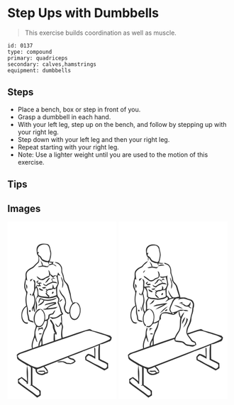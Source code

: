 # Step Ups with Dumbbells
> This exercise builds coordination as well as muscle.

``` 
id: 0137 
type: compound 
primary: quadriceps 
secondary: calves,hamstrings 
equipment: dumbbells 
``` 

## Steps

 - Place a bench, box or step in front of you.
 - Grasp a dumbbell in each hand.
 - With your left leg, step up on the bench, and follow by stepping up with your right leg.
 - Step down with your left leg and then your right leg.
 - Repeat starting with your right leg.
 - Note: Use a lighter weight until you are used to the motion of this exercise.

## Tips


## Images

<svg width="185pt" height="400" viewBox="0 0 185 300" xmlns="http://www.w3.org/2000/svg">
  <g fill="#FFF">
    <path d="M0 0h185v300H0V0m51.11 41.12c-3.08 4.16-1.36 9.38-1.06 14.06 3.62 3.24 2.83 8.38 1.78 12.59-2.92 2.79-5.89 5.53-8.69 8.44-3.97 2.15-8.19 4.26-11.02 7.9-2.37 3.48-1.11 7.79-1.49 11.65-1.42 4.63-2.42 9.45-2.26 14.31.16 3.6 2.47 6.58 3.37 9.98.28 2.71-.69 5.34-.95 8.02-.66 4.72.01 9.47.94 14.1-7.04 4.2-9.13 13.18-7.78 20.8.79 4.94 4.61 10.41 10.25 9.5.13-.49.41-1.46.55-1.95-2.23.05-4.86.2-6.3-1.88-6.36-7.33-3.82-19.83 4.02-25.13.84 3.78.34 7.64.51 11.46 1.07 3.83 1.96 7.71 2.17 11.7 2.63 2.38 6.09 3.41 9.56 3.72-1.32-2.9-4.7-2.81-7.21-3.98-1.02-3.77-1.48-7.71-2.78-11.43-.05-3.7.27-7.46-.81-11.06-1.98-7.02-2.35-14.55-.52-21.64.27-1.73 1.4-4.31-.94-5.03-1.04-3.02-2.66-6.01-2.36-9.3.33-3.35.85-6.68 1.12-10.03.75.62 1.5 1.24 2.27 1.85-.26-3.59-1.23-7.12-1.08-10.73.54-5.71 6.6-8.35 11.03-10.78 3.15-2.82 5.81-6.16 9.07-8.88 2.39-3.1.51-7.29 1.03-10.84 2.63 2.17 3.05 6.29 6.33 7.75 2.6 1.48 5.58 2.09 8.56 2.09.49 1.28 1.04 2.54 1.65 3.78l.28-3.88c1.73.47 3.47.93 5.22 1.38-.22.32-.66.94-.88 1.26-3.02.28-5.36 2.12-6.8 4.71-2.68-.76-5.41-1.4-8.19-1.69.62-3.2-1.83-5.64-3.46-8.07.73 2.82 1.68 5.57 2.56 8.35-2.48.46-4.95.95-7.37 1.65 3.02 1.8 6.29-.47 9.49.04 2.78.35 5.51 1.49 8.29.44.02-.56.08-1.7.1-2.27 2.85-.54 5.73-2.36 8.66-1.53 1.5 1.21 3.02 2.4 4.84 3.08-.45-2.61-4.24-2.75-5.62-4.84l-.47.92c.45-1.4.1-3.58 2.15-3.82-2.53.03-5.05-.12-7.54-.55 1.91-6.21 4.07-13.09 1.62-19.45-.71-3.88-1.14-8.9-5.71-10.15-5.38-1.03-12.39-1.44-16.13 3.38m28.81 27.69c3.64 1.49 8.1 2.79 9.8 6.74 1.96 3.11 1.37 6.87 1.73 10.33 1.39 3.58 2.93 7.17 2.99 11.09.33 4.88 5.5 7.29 6.73 11.84 1.52 5.08 3.08 10.16 4.5 15.27.77 4.81 1.56 9.79 4.54 13.81-3.71 4.17-5.62 9.63-5.54 15.19-.65.43-1.3.86-1.95 1.28l.18-.89c-3.84-.23-4.42-4.56-5.56-7.4.31-3.4 2.08-6.56 1.75-10.04.16-4.56-2.14-8.76-5.22-11.98-2.89-2.8-3.98-6.81-6.36-9.98.77 3.6 1.65 7.45 4.28 10.2 2.49 2.85 5.14 5.91 5.57 9.85 1.62 4.32-2.65 8.05-1.75 12.37.57 2.25 1.31 4.48 2.45 6.5 1.65 1.3 3.52 2.29 5.24 3.5l.21-1.49c.4.01 1.19.04 1.59.05.06 4.25 1.82 9.12 5.99 10.91 3.76 1.33 7.58-1.15 9.4-4.38 4.07-6.56 4.76-15.69.25-22.21-2.06-3.22-6.51-3.62-9.74-2.13-1.22-3.73-3.29-7.23-3.43-11.24-.29-5.84-2.87-11.2-3.92-16.9-1.01-5.34-7.42-7.56-7.79-13.13-.45-2.91-1.04-5.81-2.19-8.53-1.91-3.95-.02-8.77-2.56-12.54-1.95-3.95-6.66-7.55-11.19-6.09M69.27 81.53c.54 3.49 2.21 6.94.7 10.44-4.77.87-8.16 5.05-13.07 5.18-2.57-1.53-4.88-3.43-7.35-5.11 1.22 5.44 8.95 9.05 13.49 5.01 2.1-1.91 4.95-2.37 7.39-3.66.72-1.27 1.27-2.61 1.65-4.03 1.3 2.36 3.55 3.88 5.52 5.64-.56.41-1.67 1.22-2.22 1.63l-1.37.03c.77 1.59 1.62 3.15 2.39 4.74a57.417 57.417 0 0 0-8.52 3.79l-1.98 1.89c-.59-.11-1.77-.34-2.36-.45-1.03-.71-2.08-1.39-3.14-2.05.52 2.94 3.2 3.81 5.78 4.15 1.79-1.71 3.98-2.84 6.15-3.97 1.45-.45 2.89-.97 4.28-1.59 2.67.06 5.31.46 7.89 1.16-1.32-2.72-4.35-3-7.03-2.86a14.04 14.04 0 0 0-2.26-3.75c.99-.64 1.98-1.29 2.98-1.94 1.02.38 2.05.74 3.09 1.09-1.25-1.2-2.71-2.14-4.22-2.97 1.65-.98 3.42-1.72 5.18-2.49 2.25 4.14 2.69 9.09 2.86 13.74-1.15 2.47-2.55 4.81-3.94 7.16-.6-.08-1.81-.23-2.42-.3-.34-2.13-1.11-4.14-1.97-6.11-.2 2.43-.49 4.85-.96 7.24-2.82.12-5.79-.03-8.24 1.63-1.13-.45-2.26-.9-3.39-1.32.71.9 1.44 1.76 2.21 2.62-.59.74-1.14 1.51-1.63 2.32l2.03.63c-.77.58-1.54 1.15-2.31 1.73 1.17 2.27 2.43 4.79 5.11 5.53-.35.21-1.07.61-1.43.82-5.18-.52-10.62-.14-15.34-2.72-.61-3.12-.74-6.3-.84-9.46-1.01-2.42-1.96-4.87-3.05-7.26-.62 1.38-1.15 2.81-1.94 4.1-.04-3.6.69-7.25 0-10.82-.29-1.8-1.77-2.6-3.53-2.54.7 2.13 2.47 4.1 2 6.47-.39 2.72-.45 5.46-.3 8.2.39 4.53-2.64 8.29-3.92 12.45.2.04.62.12.83.16l1.4-1.64c3.66 6.65 2.69 15.83-1.89 21.78-.18 1.99-.35 4.21 1.5 5.49.37-1.63-1.14-3.91.53-5.13.61 2.67 1.24 5.51 3.49 7.32-.41-3.16-1.5-6.23-1.51-9.43.62-3.37 1.93-6.64 1.76-10.12.28-4.14-1.36-8-2.21-11.97.57-2.78 1.63-5.45 2.13-8.26.53-.79 1.07-1.58 1.6-2.37 2.09 4.27 2.37 9.02 1.92 13.68-.67 1.77-1.89 3.28-2.61 5.03-.39 5.6.04 11.23-.23 16.84-.04 1.08-.11 3.23-.14 4.31 3.02-4.89 2.78-11.04 1.15-16.35-1.06-2.48.49-4.95 1.1-7.33.48.24 1.45.7 1.93.94 0-.69.01-2.05.02-2.74 4.35 3.21 9.84 2.82 14.92 3.63 5.39.92 10.78-.88 15.82-2.63 1.31 1.6 3.74 2.84 3.26 5.28.12 1.58-.69 3.02-1.19 4.47.95 2.85 2.23 5.58 3.3 8.38 1.4 3.48 1.07 7.62 3.76 10.51-4.03 1.64-6.68 5.61-11.07 6.5-3.23 1.07-6.44-.52-9.6-1.01 1.33 1.39 2.95 2.44 4.55 3.5 5.55-.13 11-2.17 14.87-6.22-.03 4.18.23 8.35.75 12.49-.47-.03-1.4-.09-1.87-.13-.61 2.4-1.5 4.76-3.34 6.5-1.66-1.28-3.37-2.59-4.32-4.51-.2 0-.6.01-.81.01 1.06 1.97 1.67 4.68 4.01 5.51 2.91-.04 4.33-2.86 5.8-4.89.48 1.61 1.36 3.17 1.31 4.89-.83 6.26-2.25 12.72-.72 18.99-3.58 1.29-7.23 2.41-10.74 3.9-.22-3.59-.56-7.17-.56-10.77.74.22 2.21.64 2.95.85.06-.75.17-2.27.23-3.03-.94-1.79-1.93-3.56-2.65-5.45-1.18-3.13-.46-6.79-2.42-9.66-1.55-2.51-2.76-5.29-4.86-7.4-.31.18-.92.55-1.23.73-.04 2.44 2.3 4.18 3.24 6.32 1.71 2.39 1.11 5.42 1.8 8.12.79 2.15 1.77 4.24 2.26 6.5.71.53 1.46 1.02 2.2 1.53-1.05.06-2.08.11-3.12.15-.23 4.3-.74 8.61-.28 12.92-6.38 1.9-12.63 4.22-18.88 6.51-.06-5.39-.86-10.94 1.1-16.12 1.45-3.71 2.13-7.8 4.61-11.02 2.8-4.21 3.28-9.43 3.4-14.35.77-.96 1.58-1.88 2.37-2.82.11-1.67.33-3.32.43-4.98 1.62-1.42 3.81-1.92 5.9-2.09 1.63-2.17 2.88-4.6 3.75-7.16-2.18 1.06-3.3 3.25-4.44 5.26-2.34.67-4.8 1.19-6.88 2.52-.47 2.01-.45 4.09-.91 6.09-1.26 1.53-3.08 2.63-5.1 2.6.72-5.14.38-10.74-2.72-15.1-1.98-3.46-7.6-4.74-10.41-1.59-6.62 6.59-8.53 18.65-2.36 26.09.23 3.27-1.46 6.21-2.17 9.32-.37 3.84-.15 7.85-1.71 11.46-2.07 5.74-4.45 11.86-2.75 18.02-7.15 2.6-14.34 5.08-21.5 7.65-1.87.53-3.07 2.13-4.36 3.46 1.16 2.31-.24 5.25 1.83 7.22 4.85 4.3 11.11 6.59 16.09 10.71.48.02 1.43.07 1.91.09 1.49 1.38 4.62 1.95 4.27 4.48-.05 9.6.1 19.2-.13 28.8l-1.33-.37c-.09.21-.27.61-.36.82 1.31.21 2.9-.17 3.92.92 3.59 2.95 7.44 5.58 11.4 8.02.83 2.24 2.19 5.14-.14 6.99-2.1 2.09-4.82-.37-6.56-1.73-5.43-4.69-11.72-8.22-17.25-12.77-3.65-3.05-8.55-5.12-10.43-9.8 1.49-1.64 3.01-3.46 5.31-3.9 2.54 2.53 5.33 4.78 8.19 6.95.07.62.22 1.87.3 2.49.53-.06 1.6-.18 2.13-.25-.25-8.72.58-17.51-.66-26.18-.21-1.08-.65-3.25-.86-4.34-1.38 8.73-.36 17.69.19 26.46-2.73-2.89-6.16-4.94-9.24-7.42-2.16 1.17-4.28 2.41-6.4 3.66-.01 2.29.11 4.57.19 6.86 10.49 8.46 22.02 15.6 32.27 24.36 2.01-1.22 4.04-2.42 6.05-3.64-.03-2.65-.07-5.3-.13-7.95-4.49-3.44-8.96-6.92-13.83-9.81-.13-9.83-.14-19.66.01-29.48 1.76.98 3.5 2.01 5.2 3.1-1.07 8.54 11.13 12.65 16.84 7.39 1.53-.26 3.69-.3 4.19-2.14.46-4.2-3.07-7.42-5.84-10.06 13.05-5.22 26.17-10.28 39.25-15.43 1.63 1.45 3.3 3.08 5.52 3.55 2.15.51 4.53.93 5.71 3.06-1.88 1.29-3.86 2.44-5.94 3.35-2.12-.48-4.29-.66-6.46-.55-4.72-3.95-11.18-3.49-16.72-1.79 3.1 1.76 6.59-.3 9.85.44 2.18.8 4.16 2.03 6.23 3.07 2.3-.1 4.58.36 6.88.37 3.15-1 6.58-2.13 8.37-5.16-1.51-1.75-2.82-4.18-5.38-4.42-2.3-.38-4.38-1.41-6.27-2.74 8.79-3.68 18.02-6.29 26.58-10.51.01.77.02 2.32.03 3.09.09-.98.17-1.96.25-2.93 8.07-2.96 16.06-6.15 23.99-9.47-1.4 8.09-.64 16.35-.72 24.51 4.2 2.97 9.23 4.46 13.61 7.12 2.49 2.84.64 8.24-3.44 7.99-4.35-1.81-8.17-4.67-12.58-6.36-6.16-2.62-11.6-6.66-17.77-9.23l-.24-3.94c1.26-1.02 2.53-2.03 3.8-3.04 4.02 1.56 7.81 3.65 11.42 6.02-.06-5.32.05-10.64.01-15.96.17-1.57-.72-2.8-1.87-3.74-.02 5.29.55 10.57.44 15.86-3.21-1.96-6.59-3.8-10.31-4.56-2.43.58-3.88 3.15-5.4 4.99-.23 1.84.13 3.69.27 5.53 10.76 5.83 21.51 11.69 32.19 17.66 2.21-1.29 4.4-2.59 6.52-4.02-.09-2.73-.18-5.45-.24-8.17-4.34-2.83-9.24-4.63-13.71-7.15-.34-8.34-.24-16.72-.01-25.07 5.81-.17 10.78-3.52 16.24-5.07 2.87-.65 3.21-4.07 3.64-6.47-.82-.95-1.63-1.9-2.44-2.86-10.13-2.7-19.88-6.86-30.21-8.78-1.81-1.01-3.56-2.89-5.83-2.3-15.08 4-29.62 9.8-44.47 14.56-1.18-5.81-.92-11.89.55-17.61.48-2.76-1.97-5.02-1.68-7.78.13-4.29-.04-8.58-.86-12.8.95-.67 1.88-1.37 2.78-2.09-1.17-2.29-2.93-4.35-3.12-7.02-.52-3.61-2.7-6.68-3.38-10.24l-1.19-2.15c.46-1.91 1.31-3.76 1.36-5.74-.09-2.12-2.01-3.38-2.86-5.16-1.16-4.13-1.1-8.48-.99-12.73.02-3.25 2.02-5.99 2.75-9.06-.33-4.67-2.56-9.17-1.56-13.92 1.07.35 3.22 1.05 4.29 1.41-1.27-1.9-2.67-3.71-3.86-5.66-.54 1.57-1.06 3.15-1.54 4.74l-1.52.88c-1.57-2.1-3.83-.14-5.71.26-.95-.68-1.91-1.36-2.86-2.03-.35-.25-1.06-.75-1.41-1-.62-2.6-1.38-5.34-3.47-7.16m21.21 11.09c.39 3.59 1.97 6.88 2.78 10.36-.11 3.1-.82 6.17-.47 9.29 3.54-6.37 1.42-13.9-2.31-19.65m-24.23 7.4c-1.01 1.1-1.87 2.33-2.37 3.74 1.38-.91 2.71-1.91 4.05-2.88 1.21-2 2.74-3.78 4.28-5.53-3.11-.49-4.51 2.52-5.96 4.67m-27.73-1.86c.07.75.2 2.25.27 3.01 1.44-1.43 2.9-2.85 4.28-4.34-1.53.4-3.04.86-4.55 1.33m13.12 1.19c-.86.79-1.72 1.57-2.58 2.36.44 2.29 2.53 3.1 4.56 3.66-.21.62-.61 1.87-.81 2.49-.89-.27-2.68-.81-3.57-1.09.88 3.75 4.91 1.75 7.52 2.17-.28-.57-.83-1.71-1.11-2.28l-.64 1.11c-.1-1.04-.19-2.08-.27-3.13.85-.06 2.54-.2 3.39-.27-1.81-2.55-4.97-.78-7.48-1 .29-1.43 1.03-2.57 2.2-3.42-.4-.2-.81-.4-1.21-.6m-19 14.64c1.51-2.8 1.4-5.97-1.05-8.24-.3 2.79.25 5.57 1.05 8.24m26.03-3.01c1.47 3.22 5.46 2.33 6.76-.56-2.26.16-4.51.37-6.76.56m-4.88 1.06c-.03.58-.1 1.73-.13 2.31 2.17 1.03 4.81 3.68 7.03 1.37-2.3-1.22-4.58-2.49-6.9-3.68m-15.29 9.9c-.8.85.05 3.09 1.36 2.52.89-.86-.1-3.04-1.36-2.52m16.42 7.18c-1.34 2.83-2.9 5.83-1.92 9.03.93-2.47 1.82-4.95 3.07-7.28 1.68.62 3.35 1.26 5.02 1.92-1.52 4.74-6.9 5.56-9.53 9.25 4.68-1.1 9.8-3.78 10.78-8.95 3.65.94 7.48 1.12 11.18.27 3.55-.84 7.77-1.29 9.74-4.85-5.21 1.87-10.54 3.93-16.18 3.51-4.26.1-8.1-1.96-12.16-2.9m33.06 7.09c2.03-1.35 3.96-2.95 5.22-5.08-2.68.46-4.89 2.27-5.22 5.08m-22.06 2.72c-1.47.23-2.27 1.49-3.07 2.59 5.79-1.25 11.4-3.54 17.38-3.74-4.52 2.61-10 3.84-13.51 7.95-1.62 1.73-4.28 1.39-6.36 2.19 1.48.58 3.03 1.19 4.64.8 5.28-.97 10.69-.85 15.94-1.97 1.68-.41 2.85-1.77 4.13-2.84-5.62 1.51-11.37 2.26-17.16 2.59 3.7-4.26 9.7-5.01 14.51-7.53-.13-1.01-.23-2.01-.43-3-5.46-.03-10.88 1.32-16.07 2.96m-28.71 10.65c-1.38.93-.34 4.03 1.41 2.93 1.53-.91.3-3.94-1.41-2.93z"/>
    <path d="M53.5 41.57c3.6-3.02 8.94-3.91 13.33-2.56 4.49 2.39 4.34 7.83 5.46 12.12.99 3.92-.37 7.88-1.07 11.74-.11 1.8-1.47 3.23-3.21 3.63-2.93-.55-5.91-1.37-8.5-2.88-1.31-1.43-1.96-3.31-3.14-4.82-1.53-1.22-3.16-2.32-4.64-3.61.49-1.4 1-2.79 1.5-4.18-.6.11-1.8.34-2.41.45-.18-3.46.07-7.3 2.68-9.89zM80.32 114.05c.42-.45 1.27-1.35 1.7-1.79.03 4.06.94 8.06.83 12.14-3.97 1.65-8.21 2.46-12.38 3.45.15-.62.47-1.85.62-2.47-1.88-1.03-3.44-2.51-4.79-4.16.51-.53 1.02-1.06 1.54-1.58-2.81-1.78.69-3.49 2.17-4.04 2.73-.27 5.37-.85 7.79-2.17.63.16 1.89.46 2.52.62m-2.89 4.32c-1.63.01-3.12 2.92-1.43 3.74 1.19-.31 3.2-3.17 1.43-3.74zM108.7 142.62c1.48-2.94 4.57-4.32 7.35-5.71 8.78 5.71 8.29 19.53 1 26.21-2.86 2.58-7.6 1.07-8.99-2.35-2.62-5.66-2.32-12.68.64-18.15zM46.71 159.08c.91-5.11 4.88-8.84 9.4-10.97 8.15 5.74 8.39 18.16 2.65 25.63-1.86 2.44-5.59 4.07-8.3 1.99-4.94-3.86-4.79-11.05-3.75-16.65z"/>
    <path d="M62.93 168.85c.71-1.39 2.67-.9 3.93-1.18a28.85 28.85 0 0 1-5.65 16.54c-.94 4.09-2.68 7.94-3.82 11.97-2.07 4.55-5.24 8.9-4.81 14.19-3.19 1.23-6.42 2.34-9.63 3.52-1.07-6.29.81-12.56 3.54-18.17 1.28 2.67 1.49 6.12 4.06 7.99-1.24-6.46-4.69-13.05-2.65-19.69.51-2.16 1.45-4.19 2.26-6.25 2.34.9 5.1 1.02 7.22-.5 2.99-1.88 4.07-5.42 5.55-8.42m-6.42 11.02c-1.32.03-2.65.07-3.98.11-.14 1.74-.26 3.49-.33 5.24.51-1.06 1.01-2.13 1.49-3.2 1.58-.38 3.16-.75 4.73-1.15.77.84 1.55 1.67 2.35 2.5-.54-1.84-1.14-3.65-1.73-5.47-.85.65-1.69 1.31-2.53 1.97m-3.49 10.11c1.92.96 3.86.7 5.52-.61-1.89-.37-4.06-1.27-5.52.61zM122.09 189.07c5.53-1.8 10.91-4.74 16.86-4.67 5.45.9 10.57 3.07 15.84 4.62 6.22 2.07 12.9 3.32 18.42 7.04 1.71.87-.19 3.24-1.46 3.58-16.61 8.14-34.3 13.79-51.44 20.7-19.74 7.62-39.48 15.27-59.21 22.94-3.69 1.15-7.18 3.25-11.11 3.46-3.93-.89-7.82-2.15-11.32-4.17-6.21-3.48-12.64-6.62-18.39-10.84-1.82-1.06-2.27-3.23-3.09-4.99 1.69-1.48 3.45-2.99 5.65-3.62 6.36-2.1 12.7-4.28 18.94-6.7 13.07-4.3 26.07-8.79 39.02-13.42 13.87-4.31 27.52-9.32 41.29-13.93zM54.19 209.93c.19-3.35 1.37-6.51 2.92-9.45 0 3.29 2.27 9.05-2.92 9.45zM50.01 249.72c3.66-1.27 7.37-2.48 10.79-4.33 2.69 2.62 5.07 5.53 7 8.76-1.22.36-2.45.71-3.67 1.04-.57-1.12-1.13-2.23-1.69-3.35-3.68.63-7.97-.74-11.13 1.56 3.23.52 6.5.74 9.74.2.52.37 1.57 1.11 2.09 1.48-3.98 3.65-10.16 2.38-13.1-1.89-.05-1.17-.06-2.32-.03-3.47z"/>
  </g>
  <g fill="#333">
    <path d="M51.11 41.12c3.74-4.82 10.75-4.41 16.13-3.38 4.57 1.25 5 6.27 5.71 10.15 2.45 6.36.29 13.24-1.62 19.45 2.49.43 5.01.58 7.54.55-2.05.24-1.7 2.42-2.15 3.82l.47-.92c1.38 2.09 5.17 2.23 5.62 4.84-1.82-.68-3.34-1.87-4.84-3.08-2.93-.83-5.81.99-8.66 1.53-.02.57-.08 1.71-.1 2.27-2.78 1.05-5.51-.09-8.29-.44-3.2-.51-6.47 1.76-9.49-.04 2.42-.7 4.89-1.19 7.37-1.65-.88-2.78-1.83-5.53-2.56-8.35 1.63 2.43 4.08 4.87 3.46 8.07 2.78.29 5.51.93 8.19 1.69 1.44-2.59 3.78-4.43 6.8-4.71.22-.32.66-.94.88-1.26-1.75-.45-3.49-.91-5.22-1.38l-.28 3.88c-.61-1.24-1.16-2.5-1.65-3.78-2.98 0-5.96-.61-8.56-2.09-3.28-1.46-3.7-5.58-6.33-7.75-.52 3.55 1.36 7.74-1.03 10.84-3.26 2.72-5.92 6.06-9.07 8.88C39 80.69 32.94 83.33 32.4 89.04c-.15 3.61.82 7.14 1.08 10.73-.77-.61-1.52-1.23-2.27-1.85-.27 3.35-.79 6.68-1.12 10.03-.3 3.29 1.32 6.28 2.36 9.3 2.34.72 1.21 3.3.94 5.03-1.83 7.09-1.46 14.62.52 21.64 1.08 3.6.76 7.36.81 11.06 1.3 3.72 1.76 7.66 2.78 11.43 2.51 1.17 5.89 1.08 7.21 3.98-3.47-.31-6.93-1.34-9.56-3.72-.21-3.99-1.1-7.87-2.17-11.7-.17-3.82.33-7.68-.51-11.46-7.84 5.3-10.38 17.8-4.02 25.13 1.44 2.08 4.07 1.93 6.3 1.88-.14.49-.42 1.46-.55 1.95-5.64.91-9.46-4.56-10.25-9.5-1.35-7.62.74-16.6 7.78-20.8-.93-4.63-1.6-9.38-.94-14.1.26-2.68 1.23-5.31.95-8.02-.9-3.4-3.21-6.38-3.37-9.98-.16-4.86.84-9.68 2.26-14.31.38-3.86-.88-8.17 1.49-11.65 2.83-3.64 7.05-5.75 11.02-7.9 2.8-2.91 5.77-5.65 8.69-8.44 1.05-4.21 1.84-9.35-1.78-12.59-.3-4.68-2.02-9.9 1.06-14.06m2.39.45c-2.61 2.59-2.86 6.43-2.68 9.89.61-.11 1.81-.34 2.41-.45-.5 1.39-1.01 2.78-1.5 4.18 1.48 1.29 3.11 2.39 4.64 3.61 1.18 1.51 1.83 3.39 3.14 4.82 2.59 1.51 5.57 2.33 8.5 2.88 1.74-.4 3.1-1.83 3.21-3.63.7-3.86 2.06-7.82 1.07-11.74-1.12-4.29-.97-9.73-5.46-12.12-4.39-1.35-9.73-.46-13.33 2.56z"/>
    <path d="M79.92 68.81c4.53-1.46 9.24 2.14 11.19 6.09 2.54 3.77.65 8.59 2.56 12.54 1.15 2.72 1.74 5.62 2.19 8.53.37 5.57 6.78 7.79 7.79 13.13 1.05 5.7 3.63 11.06 3.92 16.9.14 4.01 2.21 7.51 3.43 11.24 3.23-1.49 7.68-1.09 9.74 2.13 4.51 6.52 3.82 15.65-.25 22.21-1.82 3.23-5.64 5.71-9.4 4.38-4.17-1.79-5.93-6.66-5.99-10.91-.4-.01-1.19-.04-1.59-.05l-.21 1.49c-1.72-1.21-3.59-2.2-5.24-3.5-1.14-2.02-1.88-4.25-2.45-6.5-.9-4.32 3.37-8.05 1.75-12.37-.43-3.94-3.08-7-5.57-9.85-2.63-2.75-3.51-6.6-4.28-10.2 2.38 3.17 3.47 7.18 6.36 9.98 3.08 3.22 5.38 7.42 5.22 11.98.33 3.48-1.44 6.64-1.75 10.04 1.14 2.84 1.72 7.17 5.56 7.4l-.18.89c.65-.42 1.3-.85 1.95-1.28-.08-5.56 1.83-11.02 5.54-15.19-2.98-4.02-3.77-9-4.54-13.81-1.42-5.11-2.98-10.19-4.5-15.27-1.23-4.55-6.4-6.96-6.73-11.84-.06-3.92-1.6-7.51-2.99-11.09-.36-3.46.23-7.22-1.73-10.33-1.7-3.95-6.16-5.25-9.8-6.74m28.78 73.81c-2.96 5.47-3.26 12.49-.64 18.15 1.39 3.42 6.13 4.93 8.99 2.35 7.29-6.68 7.78-20.5-1-26.21-2.78 1.39-5.87 2.77-7.35 5.71z"/>
    <path d="M69.27 81.53c2.09 1.82 2.85 4.56 3.47 7.16.35.25 1.06.75 1.41 1 .95.67 1.91 1.35 2.86 2.03 1.88-.4 4.14-2.36 5.71-.26l1.52-.88c.48-1.59 1-3.17 1.54-4.74 1.19 1.95 2.59 3.76 3.86 5.66-1.07-.36-3.22-1.06-4.29-1.41-1 4.75 1.23 9.25 1.56 13.92-.73 3.07-2.73 5.81-2.75 9.06-.11 4.25-.17 8.6.99 12.73.85 1.78 2.77 3.04 2.86 5.16-.05 1.98-.9 3.83-1.36 5.74l1.19 2.15c.68 3.56 2.86 6.63 3.38 10.24.19 2.67 1.95 4.73 3.12 7.02-.9.72-1.83 1.42-2.78 2.09.82 4.22.99 8.51.86 12.8-.29 2.76 2.16 5.02 1.68 7.78-1.47 5.72-1.73 11.8-.55 17.61 14.85-4.76 29.39-10.56 44.47-14.56 2.27-.59 4.02 1.29 5.83 2.3 10.33 1.92 20.08 6.08 30.21 8.78.81.96 1.62 1.91 2.44 2.86-.43 2.4-.77 5.82-3.64 6.47-5.46 1.55-10.43 4.9-16.24 5.07-.23 8.35-.33 16.73.01 25.07 4.47 2.52 9.37 4.32 13.71 7.15.06 2.72.15 5.44.24 8.17-2.12 1.43-4.31 2.73-6.52 4.02-10.68-5.97-21.43-11.83-32.19-17.66-.14-1.84-.5-3.69-.27-5.53 1.52-1.84 2.97-4.41 5.4-4.99 3.72.76 7.1 2.6 10.31 4.56.11-5.29-.46-10.57-.44-15.86 1.15.94 2.04 2.17 1.87 3.74.04 5.32-.07 10.64-.01 15.96-3.61-2.37-7.4-4.46-11.42-6.02-1.27 1.01-2.54 2.02-3.8 3.04l.24 3.94c6.17 2.57 11.61 6.61 17.77 9.23 4.41 1.69 8.23 4.55 12.58 6.36 4.08.25 5.93-5.15 3.44-7.99-4.38-2.66-9.41-4.15-13.61-7.12.08-8.16-.68-16.42.72-24.51-7.93 3.32-15.92 6.51-23.99 9.47-.08.97-.16 1.95-.25 2.93-.01-.77-.02-2.32-.03-3.09-8.56 4.22-17.79 6.83-26.58 10.51 1.89 1.33 3.97 2.36 6.27 2.74 2.56.24 3.87 2.67 5.38 4.42-1.79 3.03-5.22 4.16-8.37 5.16-2.3-.01-4.58-.47-6.88-.37-2.07-1.04-4.05-2.27-6.23-3.07-3.26-.74-6.75 1.32-9.85-.44 5.54-1.7 12-2.16 16.72 1.79 2.17-.11 4.34.07 6.46.55 2.08-.91 4.06-2.06 5.94-3.35-1.18-2.13-3.56-2.55-5.71-3.06-2.22-.47-3.89-2.1-5.52-3.55-13.08 5.15-26.2 10.21-39.25 15.43 2.77 2.64 6.3 5.86 5.84 10.06-.5 1.84-2.66 1.88-4.19 2.14-5.71 5.26-17.91 1.15-16.84-7.39-1.7-1.09-3.44-2.12-5.2-3.1-.15 9.82-.14 19.65-.01 29.48 4.87 2.89 9.34 6.37 13.83 9.81.06 2.65.1 5.3.13 7.95-2.01 1.22-4.04 2.42-6.05 3.64-10.25-8.76-21.78-15.9-32.27-24.36-.08-2.29-.2-4.57-.19-6.86 2.12-1.25 4.24-2.49 6.4-3.66 3.08 2.48 6.51 4.53 9.24 7.42-.55-8.77-1.57-17.73-.19-26.46.21 1.09.65 3.26.86 4.34 1.24 8.67.41 17.46.66 26.18-.53.07-1.6.19-2.13.25-.08-.62-.23-1.87-.3-2.49-2.86-2.17-5.65-4.42-8.19-6.95-2.3.44-3.82 2.26-5.31 3.9 1.88 4.68 6.78 6.75 10.43 9.8 5.53 4.55 11.82 8.08 17.25 12.77 1.74 1.36 4.46 3.82 6.56 1.73 2.33-1.85.97-4.75.14-6.99-3.96-2.44-7.81-5.07-11.4-8.02-1.02-1.09-2.61-.71-3.92-.92.09-.21.27-.61.36-.82l1.33.37c.23-9.6.08-19.2.13-28.8.35-2.53-2.78-3.1-4.27-4.48-.48-.02-1.43-.07-1.91-.09-4.98-4.12-11.24-6.41-16.09-10.71-2.07-1.97-.67-4.91-1.83-7.22 1.29-1.33 2.49-2.93 4.36-3.46 7.16-2.57 14.35-5.05 21.5-7.65-1.7-6.16.68-12.28 2.75-18.02 1.56-3.61 1.34-7.62 1.71-11.46.71-3.11 2.4-6.05 2.17-9.32-6.17-7.44-4.26-19.5 2.36-26.09 2.81-3.15 8.43-1.87 10.41 1.59 3.1 4.36 3.44 9.96 2.72 15.1 2.02.03 3.84-1.07 5.1-2.6.46-2 .44-4.08.91-6.09 2.08-1.33 4.54-1.85 6.88-2.52 1.14-2.01 2.26-4.2 4.44-5.26-.87 2.56-2.12 4.99-3.75 7.16-2.09.17-4.28.67-5.9 2.09-.1 1.66-.32 3.31-.43 4.98-.79.94-1.6 1.86-2.37 2.82-.12 4.92-.6 10.14-3.4 14.35-2.48 3.22-3.16 7.31-4.61 11.02-1.96 5.18-1.16 10.73-1.1 16.12 6.25-2.29 12.5-4.61 18.88-6.51-.46-4.31.05-8.62.28-12.92 1.04-.04 2.07-.09 3.12-.15-.74-.51-1.49-1-2.2-1.53-.49-2.26-1.47-4.35-2.26-6.5-.69-2.7-.09-5.73-1.8-8.12-.94-2.14-3.28-3.88-3.24-6.32.31-.18.92-.55 1.23-.73 2.1 2.11 3.31 4.89 4.86 7.4 1.96 2.87 1.24 6.53 2.42 9.66.72 1.89 1.71 3.66 2.65 5.45-.06.76-.17 2.28-.23 3.03-.74-.21-2.21-.63-2.95-.85 0 3.6.34 7.18.56 10.77 3.51-1.49 7.16-2.61 10.74-3.9-1.53-6.27-.11-12.73.72-18.99.05-1.72-.83-3.28-1.31-4.89-1.47 2.03-2.89 4.85-5.8 4.89-2.34-.83-2.95-3.54-4.01-5.51.21 0 .61-.01.81-.01.95 1.92 2.66 3.23 4.32 4.51 1.84-1.74 2.73-4.1 3.34-6.5.47.04 1.4.1 1.87.13-.52-4.14-.78-8.31-.75-12.49-3.87 4.05-9.32 6.09-14.87 6.22-1.6-1.06-3.22-2.11-4.55-3.5 3.16.49 6.37 2.08 9.6 1.01 4.39-.89 7.04-4.86 11.07-6.5-2.69-2.89-2.36-7.03-3.76-10.51-1.07-2.8-2.35-5.53-3.3-8.38.5-1.45 1.31-2.89 1.19-4.47.48-2.44-1.95-3.68-3.26-5.28-5.04 1.75-10.43 3.55-15.82 2.63-5.08-.81-10.57-.42-14.92-3.63-.01.69-.02 2.05-.02 2.74-.48-.24-1.45-.7-1.93-.94-.61 2.38-2.16 4.85-1.1 7.33 1.63 5.31 1.87 11.46-1.15 16.35.03-1.08.1-3.23.14-4.31.27-5.61-.16-11.24.23-16.84.72-1.75 1.94-3.26 2.61-5.03.45-4.66.17-9.41-1.92-13.68-.53.79-1.07 1.58-1.6 2.37-.5 2.81-1.56 5.48-2.13 8.26.85 3.97 2.49 7.83 2.21 11.97.17 3.48-1.14 6.75-1.76 10.12.01 3.2 1.1 6.27 1.51 9.43-2.25-1.81-2.88-4.65-3.49-7.32-1.67 1.22-.16 3.5-.53 5.13-1.85-1.28-1.68-3.5-1.5-5.49 4.58-5.95 5.55-15.13 1.89-21.78l-1.4 1.64c-.21-.04-.63-.12-.83-.16 1.28-4.16 4.31-7.92 3.92-12.45-.15-2.74-.09-5.48.3-8.2.47-2.37-1.3-4.34-2-6.47 1.76-.06 3.24.74 3.53 2.54.69 3.57-.04 7.22 0 10.82.79-1.29 1.32-2.72 1.94-4.1 1.09 2.39 2.04 4.84 3.05 7.26.1 3.16.23 6.34.84 9.46 4.72 2.58 10.16 2.2 15.34 2.72.36-.21 1.08-.61 1.43-.82-2.68-.74-3.94-3.26-5.11-5.53.77-.58 1.54-1.15 2.31-1.73l-2.03-.63c.49-.81 1.04-1.58 1.63-2.32-.77-.86-1.5-1.72-2.21-2.62 1.13.42 2.26.87 3.39 1.32 2.45-1.66 5.42-1.51 8.24-1.63.47-2.39.76-4.81.96-7.24.86 1.97 1.63 3.98 1.97 6.11.61.07 1.82.22 2.42.3 1.39-2.35 2.79-4.69 3.94-7.16-.17-4.65-.61-9.6-2.86-13.74-1.76.77-3.53 1.51-5.18 2.49 1.51.83 2.97 1.77 4.22 2.97-1.04-.35-2.07-.71-3.09-1.09-1 .65-1.99 1.3-2.98 1.94.95 1.13 1.7 2.38 2.26 3.75 2.68-.14 5.71.14 7.03 2.86-2.58-.7-5.22-1.1-7.89-1.16-1.39.62-2.83 1.14-4.28 1.59-2.17 1.13-4.36 2.26-6.15 3.97-2.58-.34-5.26-1.21-5.78-4.15 1.06.66 2.11 1.34 3.14 2.05.59.11 1.77.34 2.36.45l1.98-1.89c2.73-1.5 5.58-2.75 8.52-3.79-.77-1.59-1.62-3.15-2.39-4.74l1.37-.03c.55-.41 1.66-1.22 2.22-1.63-1.97-1.76-4.22-3.28-5.52-5.64-.38 1.42-.93 2.76-1.65 4.03-2.44 1.29-5.29 1.75-7.39 3.66-4.54 4.04-12.27.43-13.49-5.01 2.47 1.68 4.78 3.58 7.35 5.11 4.91-.13 8.3-4.31 13.07-5.18 1.51-3.5-.16-6.95-.7-10.44m11.05 32.52c-.63-.16-1.89-.46-2.52-.62-2.42 1.32-5.06 1.9-7.79 2.17-1.48.55-4.98 2.26-2.17 4.04-.52.52-1.03 1.05-1.54 1.58 1.35 1.65 2.91 3.13 4.79 4.16-.15.62-.47 1.85-.62 2.47 4.17-.99 8.41-1.8 12.38-3.45.11-4.08-.8-8.08-.83-12.14-.43.44-1.28 1.34-1.7 1.79m-33.61 45.03c-1.04 5.6-1.19 12.79 3.75 16.65 2.71 2.08 6.44.45 8.3-1.99 5.74-7.47 5.5-19.89-2.65-25.63-4.52 2.13-8.49 5.86-9.4 10.97m16.22 9.77c-1.48 3-2.56 6.54-5.55 8.42-2.12 1.52-4.88 1.4-7.22.5-.81 2.06-1.75 4.09-2.26 6.25-2.04 6.64 1.41 13.23 2.65 19.69-2.57-1.87-2.78-5.32-4.06-7.99-2.73 5.61-4.61 11.88-3.54 18.17 3.21-1.18 6.44-2.29 9.63-3.52-.43-5.29 2.74-9.64 4.81-14.19 1.14-4.03 2.88-7.88 3.82-11.97a28.85 28.85 0 0 0 5.65-16.54c-1.26.28-3.22-.21-3.93 1.18m59.16 20.22c-13.77 4.61-27.42 9.62-41.29 13.93-12.95 4.63-25.95 9.12-39.02 13.42-6.24 2.42-12.58 4.6-18.94 6.7-2.2.63-3.96 2.14-5.65 3.62.82 1.76 1.27 3.93 3.09 4.99 5.75 4.22 12.18 7.36 18.39 10.84 3.5 2.02 7.39 3.28 11.32 4.17 3.93-.21 7.42-2.31 11.11-3.46 19.73-7.67 39.47-15.32 59.21-22.94 17.14-6.91 34.83-12.56 51.44-20.7 1.27-.34 3.17-2.71 1.46-3.58-5.52-3.72-12.2-4.97-18.42-7.04-5.27-1.55-10.39-3.72-15.84-4.62-5.95-.07-11.33 2.87-16.86 4.67m-67.9 20.86c5.19-.4 2.92-6.16 2.92-9.45-1.55 2.94-2.73 6.1-2.92 9.45m-4.18 39.79c-.03 1.15-.02 2.3.03 3.47 2.94 4.27 9.12 5.54 13.1 1.89-.52-.37-1.57-1.11-2.09-1.48-3.24.54-6.51.32-9.74-.2 3.16-2.3 7.45-.93 11.13-1.56.56 1.12 1.12 2.23 1.69 3.35 1.22-.33 2.45-.68 3.67-1.04-1.93-3.23-4.31-6.14-7-8.76-3.42 1.85-7.13 3.06-10.79 4.33z"/>
    <path d="M90.48 92.62c3.73 5.75 5.85 13.28 2.31 19.65-.35-3.12.36-6.19.47-9.29-.81-3.48-2.39-6.77-2.78-10.36zM66.25 100.02c1.45-2.15 2.85-5.16 5.96-4.67-1.54 1.75-3.07 3.53-4.28 5.53-1.34.97-2.67 1.97-4.05 2.88.5-1.41 1.36-2.64 2.37-3.74zM38.52 98.16c1.51-.47 3.02-.93 4.55-1.33-1.38 1.49-2.84 2.91-4.28 4.34-.07-.76-.2-2.26-.27-3.01zM51.64 99.35c.4.2.81.4 1.21.6-1.17.85-1.91 1.99-2.2 3.42 2.51.22 5.67-1.55 7.48 1-.85.07-2.54.21-3.39.27.08 1.05.17 2.09.27 3.13l.64-1.11c.28.57.83 1.71 1.11 2.28-2.61-.42-6.64 1.58-7.52-2.17.89.28 2.68.82 3.57 1.09.2-.62.6-1.87.81-2.49-2.03-.56-4.12-1.37-4.56-3.66.86-.79 1.72-1.57 2.58-2.36zM32.64 113.99c-.8-2.67-1.35-5.45-1.05-8.24 2.45 2.27 2.56 5.44 1.05 8.24zM58.67 110.98c2.25-.19 4.5-.4 6.76-.56-1.3 2.89-5.29 3.78-6.76.56zM53.79 112.04c2.32 1.19 4.6 2.46 6.9 3.68-2.22 2.31-4.86-.34-7.03-1.37.03-.58.1-1.73.13-2.31zM77.43 118.37c1.77.57-.24 3.43-1.43 3.74-1.69-.82-.2-3.73 1.43-3.74zM38.5 121.94c1.26-.52 2.25 1.66 1.36 2.52-1.31.57-2.16-1.67-1.36-2.52zM54.92 129.12c4.06.94 7.9 3 12.16 2.9 5.64.42 10.97-1.64 16.18-3.51-1.97 3.56-6.19 4.01-9.74 4.85-3.7.85-7.53.67-11.18-.27-.98 5.17-6.1 7.85-10.78 8.95 2.63-3.69 8.01-4.51 9.53-9.25-1.67-.66-3.34-1.3-5.02-1.92-1.25 2.33-2.14 4.81-3.07 7.28-.98-3.2.58-6.2 1.92-9.03zM87.98 136.21c.33-2.81 2.54-4.62 5.22-5.08-1.26 2.13-3.19 3.73-5.22 5.08zM65.92 138.93c5.19-1.64 10.61-2.99 16.07-2.96.2.99.3 1.99.43 3-4.81 2.52-10.81 3.27-14.51 7.53 5.79-.33 11.54-1.08 17.16-2.59-1.28 1.07-2.45 2.43-4.13 2.84-5.25 1.12-10.66 1-15.94 1.97-1.61.39-3.16-.22-4.64-.8 2.08-.8 4.74-.46 6.36-2.19 3.51-4.11 8.99-5.34 13.51-7.95-5.98.2-11.59 2.49-17.38 3.74.8-1.1 1.6-2.36 3.07-2.59zM37.21 149.58c1.71-1.01 2.94 2.02 1.41 2.93-1.75 1.1-2.79-2-1.41-2.93zM56.51 179.87c.84-.66 1.68-1.32 2.53-1.97.59 1.82 1.19 3.63 1.73 5.47-.8-.83-1.58-1.66-2.35-2.5-1.57.4-3.15.77-4.73 1.15-.48 1.07-.98 2.14-1.49 3.2.07-1.75.19-3.5.33-5.24 1.33-.04 2.66-.08 3.98-.11zM53.02 189.98c1.46-1.88 3.63-.98 5.52-.61-1.66 1.31-3.6 1.57-5.52.61z"/>
  </g>
</svg>

<svg width="185pt" height="400" viewBox="0 0 185 300" xmlns="http://www.w3.org/2000/svg">
  <g fill="#FFF">
    <path d="M0 0h185v300H0V0m56.39 38.44c-5.07.35-10.01 4.09-10.26 9.44.33 4.33-.05 9.29 3.44 12.53-.01 2.06.02 4.12.25 6.16.75-1.99.69-4.15.84-6.23 2.03 2.68 3.34 6.19 6.49 7.82 2.48 1.55 5.44 2.08 8.32 2.14a74.68 74.68 0 0 0 1.57 3.82l.36-3.89c2.94.89 6.05 1.44 8.98.14-2.64-.55-5.32-.84-7.99-1.26 1.24-3.55 1.94-7.25 2.47-10.97.82-4.8-1.39-9.34-1.95-14.05-1.48-5.22-7.98-5.9-12.52-5.65m-17.26 36.7c-3.84 1.9-8.02 3.8-10.55 7.42-2.24 3.38-1.5 7.53-1.53 11.34-1.3 4.61-2.7 9.29-2.65 14.14-.21 5.01 4.71 8.88 3.56 14-1.44 6.54-1.51 13.43.41 19.89-3.53 1.5-6.04 4.63-7.11 8.26-2.09 6.14-2.06 13.42 1.59 18.96 1.86 2.8 6.41 4.52 8.88 1.51-2.89-.29-6.54-.18-8.03-3.24-4.55-7.85-2.57-19.32 5.23-24.4 1.32 4.63-.59 9.54 1.15 14.06 1.12 2.9.67 6.13 1.7 9.03 1.74 2.94 5.8 3.41 8.91 3.15-1.33-2.76-4.89-2.27-7.25-3.58-.62-2.85-.76-5.79-1.63-8.58-1.4-3.95-.21-8.2-1.13-12.23-.94-4.58-2.44-9.1-2.31-13.83-.04-5.04 1.5-9.89 2.2-14.84-.42.19-1.26.58-1.68.78-.97-3.63-3.01-7.14-2.5-11.01.4-2.98.86-5.94 1.11-8.93l2.37.93c-.48-3.31-1.2-6.6-1.21-9.95.03-3.52 2.75-6.05 5.32-8.03 2.32-1.7 5.56-2.12 7.25-4.62 2.16-3.38 6.11-5.05 8.12-8.54-4.42 1.32-7.23 5.1-10.22 8.31m13.01-8.08c1.53 2.82 2.73 5.79 3.7 8.84-2.41.54-4.82 1.07-7.2 1.71 1.91 1.64 4.34.29 6.49.19 3-.64 5.86.83 8.8 1.13 1.14-.68 2.23-1.41 3.29-2.21-3.58.73-7.04-.51-10.55-.96.61-3.67-2.38-6.22-4.53-8.7m25.28 2.11c-.02.41-.07 1.24-.1 1.66 3.07 1.4 7.11 2.11 8.39 5.69 2.14 3.06 1.6 6.87 1.86 10.38 1.09 4.04 3.31 7.95 2.72 12.28 1.12 2.53 2.74 4.78 4.59 6.83 2.69 3.08 3.1 7.28 4.27 11.04 1.03 3.22 2.18 6.41 3.13 9.66-3.36.57-6.71 1.51-10.14 1.44-4.28-3.19-5.79-8.48-8.79-12.67 1.03 4.84 3 9.58 6.48 13.19-1.29.33-2.58.67-3.87 1.02-1.24-1.99-2.82-3.72-4.73-5.09-.04-3.51-.27-7.04.01-10.54.49-2.78 2.09-5.21 2.75-7.95-.6-5.11-2.59-10.13-1.39-15.33-.44.34-1.31 1.02-1.74 1.36-3.84.73-7.67 1.48-11.46.06 2.04 3.98 6.75 2.95 10.01 1.2 1.29 4.62 3.39 9.47 2.39 14.35-1.48 2.7-2.45 7.1-6.35 6.75l.04-3.05c-.63-1.09-1.25-2.19-1.85-3.29-.07 2.31.01 4.7-.97 6.86-2.63.8-5.52.38-8.04 1.7-1.29-.23-2.59-.45-3.88-.65.66.5 1.98 1.51 2.64 2.01l-1.5 1.62c.06 1.67.05 3.34.04 5.01 1.88 1.98 3.62 4.7 6.75 4.48-2.31-2.6-4.93-4.94-6.74-7.94l3.08.46c-.43-.47-1.3-1.4-1.73-1.86 1.44-.88 2.94-1.67 4.44-2.44 3.52.79 6.31-2.98 9.72-1.25l1.56-1.84c-.09 4.15 1.15 8.42.52 12.47-3.23 1.71-6.87 2.29-10.42 2.96-4.08.72-8.04-.98-12.11-.96-2.6.15-4.94-.99-7.25-2-.8-5.16-.22-10.65-3.28-15.21 2.39-1 5.03-.39 7.54-.4-2.37-4.01-7.09-.76-10.74-1.46-.71-4.16 2.48-11.25-3.34-12.71 2.98 4.64 1 9.93 1.49 15.01.37 4.21-2.18 7.82-3.39 11.67-1.19-1.26-2.41-2.5-3.65-3.71.33 1.16.68 2.33 1.02 3.49 1.11.35 2.22.7 3.33 1.07l1.4-2c1.96 5.73 2.52 12.16.31 17.91-1.9 4.86 1.19 9.45 2.49 13.94-3.04 7.14-3.34 16.35 2.13 22.44l1.24-1.75c-1.06-1.12-2.22-2.22-2.87-3.64-3.12-8.45-.37-19.95 8.82-23.24 7.65 4.04 8.18 14.23 5.37 21.46-1.42 3.86-5.03 8.08-9.61 6.85-.53.52-1.04 1.07-1.53 1.64 1.21.1 3.63.32 4.84.42 3.69-.62 4.72-4.9 7.72-6.46 2.75-.27 5.4-1.12 7.82-2.47-1.12 5.11-2.91 10.11-5.73 14.55-1.06 4.45-2.75 8.73-4.18 13.07-2.27 4.07-4.61 8.32-4.45 13.15-3.17 1.17-6.37 2.27-9.54 3.46-1.08-6.29.83-12.53 3.51-18.15 1.26 2.7 1.57 6.09 4.09 8.02-1.17-5.23-3.1-10.35-3.4-15.74.14-2.71 1.47-5.22 1.67-7.89-.32-.1-.94-.29-1.25-.38-2.37 4.67-1.44 10.08-2.77 15-2.21 6.26-5.13 12.87-3.35 19.62-7.16 2.58-14.35 5.08-21.5 7.67-1.84.55-3.07 2.08-4.32 3.43.84 2.57-.09 5.87 2.35 7.75 4.82 3.8 10.52 6.31 15.43 9.97-1.69 8.83-.47 17.94.02 26.84-2.79-2.83-6.17-4.92-9.26-7.37-2.15 1.18-4.27 2.43-6.38 3.69 0 2.29.13 4.57.21 6.86 10.5 8.44 22.01 15.61 32.27 24.35 2.01-1.23 4.03-2.43 6.04-3.64-.02-2.66-.07-5.32-.13-7.97-4.48-3.45-8.97-6.91-13.83-9.82-.06-9.76-.24-19.53.05-29.28 1.82.76 3.49 1.82 5.14 2.89-.8 5.38 4.42 9.64 9.44 9.62 4.04.56 7.45-2.07 11.07-3.36 2.07-4.31-2.46-8.26-5.27-11.04 22.41-9.11 45.21-17.25 67.48-26.66.08.74.22 2.22.3 2.95 0-.73.01-2.18.01-2.91 8.12-2.87 16.11-6.14 24.04-9.47-1.44 8.15-.42 16.46-.82 24.69 4.48 2.55 9.32 4.43 13.79 7 2.45 3.09.45 7.49-3.25 8.27-4.65-2.53-9.21-5.24-14.11-7.29-5.66-2.5-10.67-6.26-16.41-8.57-.12-1.32-.23-2.65-.34-3.97 1.29-1.02 2.58-2.04 3.88-3.07 3.98 1.55 7.64 3.76 11.33 5.91.08-5.29.07-10.59.05-15.88-.19-.99.01-3.01-1.55-2.83-.69 4.93.4 10.06.12 15.08-3.29-2.07-6.84-4.21-10.76-4.62-2.11 1.06-3.58 3.1-4.95 4.96-.21 1.84.12 3.69.26 5.53 10.76 5.84 21.52 11.68 32.2 17.66 2.2-1.28 4.39-2.59 6.51-4-.07-2.74-.16-5.47-.24-8.21-4.34-2.77-9.17-4.66-13.68-7.09-.4-8.34-.21-16.72-.06-25.07 5.81-.24 10.8-3.52 16.26-5.11 2.89-.64 3.19-4.07 3.67-6.46-.83-.95-1.65-1.91-2.46-2.87-10.13-2.73-19.88-6.84-30.19-8.8-1.83-1.01-3.61-2.88-5.9-2.27-7.5 1.76-14.58 4.99-22.06 6.81.29-4.04 1.03-8.13 2.99-11.71 2.11-4.08 4.26-8.34 4.22-13.06.14-5.82 3.73-10.94 3.28-16.84 1.7-4.23 1.97-9.46-1.09-13.15-2.13-3.18-6.34-2.75-9.42-4.41-3.55-1.81-7.53-1.44-11.36-1.28-1.33-5.71-3.23-11.26-4.73-16.93-.9-3.66-3.34-6.55-5.88-9.2-1.88-1.89-1.65-4.74-2.25-7.15-.67-3.7-3.03-7-2.75-10.88.27-4.29-1.38-8.63-4.42-11.65-2.14-1.48-4.68-2.26-7.08-3.22m-11.76 6.47c3.99-.89 7.92-2.01 12.06-1.39-3.43-3.52-9.02-1.7-12.06 1.39M41.72 86.73c1.17-1.44 2.25-2.97 3.22-4.57-1.9.91-3.78 2.06-3.22 4.57m24.36-2.91c1.01 3.31 2.46 6.71.83 10.09-2.66.91-5.5 1.55-7.57 3.58-1.7 1.66-4.13 1.47-6.3 1.53-3.39-2.82-6.75-5.72-10.79-7.56.48 1.06.62 2.47 1.84 2.99 2.74 1.69 5.01 4.03 7.76 5.7 2.82 1.77 6.43.54 8.76-1.48 1.9-1.73 4.5-2.15 6.69-3.37 1.16-1.51 2.05-3.33 2.31-5.22-.31-1.79-1.03-3.48-1.59-5.2-.49-.26-1.46-.8-1.94-1.06m20.65 10c.22 3.85 2.1 7.34 2.63 11.12-.21 2.88-.79 5.73-.59 8.64 3.96-6.31 1.03-13.77-2.04-19.76M34.61 97c.06.83.17 2.48.23 3.31 1.62-1.57 3.24-3.16 4.57-5-1.63.47-3.23 1.05-4.8 1.69m37.37 2.34c-.87-.87-1.75-1.73-2.56-2.66l1.56 2.53c-3.62-4.62-6.2.43-7.68 3.11-.81.55-1.61 1.1-2.41 1.65l.44 1.6c1.2-.93 2.42-1.84 3.65-2.74 1.04-1.58 2.16-3.1 3.4-4.52 2.15 1.24 4.29 2.62 5.24 5.05-1.57.71-3.2 1.28-4.87 1.71-2.07 1.36-4.22 2.61-6.17 4.15-.5-.12-1.5-.35-2-.47-1.05-.74-2.11-1.45-3.19-2.14.46 2.96 3.26 3.77 5.63 4.76 1.57-2.09 3.94-3.21 6.21-4.36 1.52-.52 3.01-1.11 4.46-1.8 2.66.19 5.3.57 7.92 1.01-1.77-2.12-4.26-3.05-7-2.79-.75-1.28-1.56-2.52-2.42-3.73.97-.56 1.93-1.12 2.89-1.68l3.06.87c-.96-1.03-1.94-2.04-2.92-3.04-1.1 1.15-2.18 2.31-3.24 3.49m-26.14 4.31c.62 1.9 2.16 3.08 3.85 4.01 1.5-.36 3-.71 4.5-1.06-.2-.43-.62-1.3-.83-1.73-1.92.34-3.86.57-5.8.65a7.883 7.883 0 0 1 2.18-3.53c-.23-.14-.68-.42-.91-.57-1 .75-1.99 1.49-2.99 2.23m-18.27 1.05c.24 2.81.58 5.63 1.4 8.35.51-1.49 1.02-2.97 1.52-4.46-.91-1.34-1.87-2.66-2.92-3.89m27.84 8.68c1.84 2.66 5.34 1.99 6.9-.55-2.31.11-4.61.28-6.9.55m-5.28.86c.51 1.87 1.62 3.54 3.56 4.14 1.21.72 4.42 1.69 3.24-.89-2.19-1.24-4.45-2.36-6.8-3.25m22.9 10.02c1.33-.23 2.58-2 1.92-3.28-1.69-1.21-3.91 2.55-1.92 3.28m-35.08 19.09c-.59 2.9-.3 5.81 1.54 8.18.13-2.81-.53-5.57-1.54-8.18m-3.92 8.43c1.81.04 1.7-2.96-.05-2.93-1.81-.01-1.72 2.97.05 2.93m18.45 28.47c-.2 1.64-.17 3.3-.13 4.95.44-1.04.88-2.09 1.3-3.14.97-.28 2.9-.83 3.87-1.11-1.64-.32-3.38-1.24-5.04-.7m.46 9.78c1.92.72 3.91.63 5.76-.23-1.89-.77-4.22-1.91-5.76.23z"/>
    <path d="M49.73 43.92c3.12-3.87 8.63-4.12 13.2-3.66 4.2 1.4 5.37 6.01 5.82 9.92 1.59 4.87.54 9.98-.66 14.81-.26 1.81-2.06 3.66-4.01 3.12-2.59-.56-5.09-1.58-7.44-2.82-1.59-1.38-2.28-3.49-3.66-5.05-1.35-1.12-2.8-2.1-4.19-3.18.41-1.5.86-3 1.32-4.49-.59.09-1.77.28-2.36.37.03-3.07-.17-6.54 1.98-9.02zM43.56 111.39c1.83 2.24 3.59 4.73 4.11 7.64.18 2.66.08 5.33.18 7.99.51.44 1.52 1.32 2.02 1.76-1.73 2.43-3.72 4.95-3.92 8.06-.06 3.44.53 6.86.32 10.3-.08 1.66-.52 3.22-1.29 4.69l.19.86c-3.67-3.17-3.94-8.66-2.6-13.02 1.99-6.17.43-12.65-1.22-18.69.75-3.19 1.73-6.34 2.21-9.59z"/>
    <path d="M65.96 132.08c5.69-.37 12.01-1.03 16.4-5.09.34 1.32.69 2.64 1.06 3.95-1.63 1.47-3.17 3.04-4.5 4.78 2.24-.92 4.11-2.49 6.19-3.7 2.69-1.62 5.92-1.79 8.93-2.38-1.58 1.97-3.14 4.01-3.98 6.42-1.4 3.99-3.83 7.68-4.24 11.97-.16 2.7 1.99 4.78 3.46 6.79-5.26-1.34-11.48-3.25-16.38.11-3.48 2.44-4.02 7.03-4.16 10.95-2.81 2.27-6.02 4.05-9.55 4.89.82-5.54 2.17-11.35-.06-16.77-1.15-4.22-6.1-7.95-10.39-5.83-.31-.39-.61-.78-.9-1.18.79-3.66-.07-7.36.14-11.04.63-2.31 2.15-4.25 3-6.48 4.66 2.27 10 1.59 14.98 2.61m-13.51 6.95c.03.14.09.43.12.58 3.9-.86 6.85-3.53 7.98-7.39-3.71.88-4.67 5.33-8.1 6.81m14.08.92c-2.9.35-5.61 1.54-7.84 3.42 5.92-1 11.83-2.08 17.76-3.1-5.01 2.38-10.04 4.85-14.43 8.28 7.39-2.42 14.29-6.26 20.67-10.67-5.47-.13-10.78 1.35-16.16 2.07m3.13 15.12c4.97-3.59 9.44-7.84 13.71-12.24-5.39 2.94-10.33 7.08-13.71 12.24m11.83-6.75c-1.2.51-2.67 1.03-3.31 2.27.65 2.25 6.67-2.32 3.31-2.27z"/>
    <path d="M95.86 130.93c1.82-1.9 4.73-1.05 7.06-1.44-.55.75-1.64 2.26-2.18 3.02 1.06-.57 2.12-1.16 3.18-1.76 2.94-.3 6-1.14 8.9-.14 2.39.72 4.72 1.61 7.13 2.26 2.96.6 4.61 3.54 5.56 6.15.31 3.38-1.15 6.63-1.13 10.01-.1 4.31-2.04 8.24-2.7 12.45-.96 4.74-1.82 9.63-4.27 13.87-2.1 3.85-3.04 8.23-2.89 12.6.98 4.84 5.13 8.06 7.28 12.34 1.27 2.72 4.25 3.59 6.89 4.37.3 1.16.59 2.32.88 3.49-5.17 1.17-10.38.16-15.39-1.2-1.77-1.23-3.04-3.13-5.07-3.97-4.15-1.95-8.9-.94-13.21-2.28-.05-8.02 7.74-12.95 8.75-20.62 1.08-4.97.58-10.11 1.43-15.1 1.11-4.2 3.86-7.77 4.8-12.05-2.38 2.4-4.35 5.14-5.89 8.14-1.37-3.2-1.93-6.65-2.5-10.06 1.74-.27 3.49-.46 5.26-.49.43-.19 1.28-.58 1.71-.78 2.54 1.56 5.65 1.8 8.51 1.16-2.99-2.68-7.18-1.21-10.77-1.94-3.25-.61-6.14 1.41-9.05 2.51-2.65 1.28-5.58 1.73-8.47 2.11-.82-1.79-2-3.5-2.28-5.49.76-3.92 2.75-7.44 4.24-11.12a14.48 14.48 0 0 1 4.22-6.04m6.21 6.73c1.95.3 4.01.26 5.84 1.11l-2.5.88c.75.08 2.24.23 2.99.3 2.48 3.2 6.33 4.44 10.26 3.22-.24.68-.71 2.03-.95 2.7l.67-1.41c1.54 1.07 3.28 2.27 5.25 1.64-.87-.41-2.59-1.24-3.46-1.65-.09-1.07-.16-2.14-.22-3.21l1.11.59c.3-2.18.63-4.35.9-6.53-1.73 2.13-2.53 5.33-5.39 6.24-3.48 1.66-5.52-2.86-8.89-2.95.08-.64.23-1.92.31-2.56-1.99.46-3.97 1-5.92 1.63m-8.56 3.61c4.94 2.27 9.86 4.85 15.2 6.04-4.44-3.13-9.71-5.75-15.2-6.04m13.68 31.84c2.42-3.57 4.46-7.45 5.35-11.7-3.61 2.75-5.27 7.26-5.35 11.7m7.47-10.28c.55 6.12-3.27 11.1-5.4 16.48 3.84-3.9 6.88-8.83 7.79-14.29-.76-.78-1.59-1.48-2.39-2.19z"/>
    <path d="M91 157.34c4.59.89 7.56-3.35 10.4-6.16.02 4.07.58 8.25 2.96 11.67-1.49 6.9.35 14.33-2.52 20.93-2.79 3.88-5.35 7.92-7.14 12.36-11.84 3.81-23.69 7.66-35.32 12.08.04-4.68-.79-9.47.52-14.04.97-4.09 2.83-7.9 4.67-11.66 2.38-4.45 3.11-9.54 3.72-14.48 1.1-1.28 2.21-2.55 3.28-3.86-.76-2.98.2-5.81 1.66-8.38 5.9-2.12 11.97.24 17.77 1.54z"/>
    <path d="M90.6 155.14c.26-1.3 2.58-1.16 3.07-.08-.23 1.33-2.59 1.19-3.07.08zM117.13 190.83c6.62-2.16 13.1-4.88 19.9-6.4 5.86-.03 11.27 2.8 16.84 4.31 6.94 2.28 14.34 3.71 20.42 8.02-.47.6-1.41 1.81-1.88 2.42-7.38 4.2-15.46 6.91-23.29 10.13-30.4 11.51-60.65 23.41-90.99 35.07-3.3 1.04-6.78 3.32-10.3 1.83-5.05-1.16-9.51-3.84-14.02-6.27-4.77-2.78-9.76-5.22-14.1-8.67-1.43-1.11-1.75-3.02-2.52-4.56 3.46-3.6 8.52-4.39 13-6.06 21.2-7.68 42.66-14.63 63.94-22.11.31 1.17.62 2.35.94 3.52 3.93 1.89 8.31 1.44 12.45 2.26 3.19 1.73 5.51 5.22 9.39 5.61 2.89.15 5.63 1.21 8.5 1.44 2.09-.77 3.92-2.08 5.9-3.07-.52-1.64-.49-3.57-1.6-4.95-2.12-1.53-5.02-2.08-6.43-4.47-1.91-2.79-4.02-5.43-6.15-8.05zM54.25 209.94c.13-3.39 1.37-6.56 2.87-9.56.23 2.66.63 5.34.29 8.01-.79.38-2.37 1.16-3.16 1.55zM33.75 243.01c2.02.92 4.15 1.79 5.83 3.29.3 10.14.13 20.31.02 30.46l-1.44-.36c-.02.27-.07.82-.1 1.09.95-.1 1.9-.19 2.85-.28 3.69 3.55 8.08 6.23 12.36 8.99.75 2.24 2.15 5.13-.2 6.92-1.79 2.05-4.48-.09-6.06-1.35-5.58-4.8-11.99-8.47-17.7-13.11-3.67-3.05-8.52-5.15-10.49-9.79 1.34-1.39 2.64-2.86 4.25-3.94 2.73.96 4.61 3.41 6.91 5.07 1.54 1.01 2.39 2.61 3.06 4.28l1.77-.12c-.4-8.76.79-17.65-.86-26.31-.1-1.62-.17-3.23-.2-4.84zM50.01 249.76c3.65-1.34 7.39-2.49 10.81-4.37 2.67 2.64 5.04 5.55 6.98 8.77-1.12.33-2.24.65-3.36.95-.79-1.08-1.5-2.22-2.4-3.22-1.73-.25-3.46.2-5.18.38-1.97-.23-4.08-.44-5.58 1.14.85.11 2.56.33 3.41.43 2.87.7 6.22-1.38 8.48 1.21-4 3.68-10.17 2.39-13.17-1.87 0-.85 0-2.57.01-3.42z"/>
  </g>
  <g fill="#333">
    <path d="M56.39 38.44c4.54-.25 11.04.43 12.52 5.65.56 4.71 2.77 9.25 1.95 14.05-.53 3.72-1.23 7.42-2.47 10.97 2.67.42 5.35.71 7.99 1.26-2.93 1.3-6.04.75-8.98-.14l-.36 3.89a74.68 74.68 0 0 1-1.57-3.82c-2.88-.06-5.84-.59-8.32-2.14-3.15-1.63-4.46-5.14-6.49-7.82-.15 2.08-.09 4.24-.84 6.23-.23-2.04-.26-4.1-.25-6.16-3.49-3.24-3.11-8.2-3.44-12.53.25-5.35 5.19-9.09 10.26-9.44m-6.66 5.48c-2.15 2.48-1.95 5.95-1.98 9.02.59-.09 1.77-.28 2.36-.37-.46 1.49-.91 2.99-1.32 4.49 1.39 1.08 2.84 2.06 4.19 3.18 1.38 1.56 2.07 3.67 3.66 5.05 2.35 1.24 4.85 2.26 7.44 2.82 1.95.54 3.75-1.31 4.01-3.12 1.2-4.83 2.25-9.94.66-14.81-.45-3.91-1.62-8.52-5.82-9.92-4.57-.46-10.08-.21-13.2 3.66zM39.13 75.14c2.99-3.21 5.8-6.99 10.22-8.31-2.01 3.49-5.96 5.16-8.12 8.54-1.69 2.5-4.93 2.92-7.25 4.62-2.57 1.98-5.29 4.51-5.32 8.03.01 3.35.73 6.64 1.21 9.95l-2.37-.93c-.25 2.99-.71 5.95-1.11 8.93-.51 3.87 1.53 7.38 2.5 11.01.42-.2 1.26-.59 1.68-.78-.7 4.95-2.24 9.8-2.2 14.84-.13 4.73 1.37 9.25 2.31 13.83.92 4.03-.27 8.28 1.13 12.23.87 2.79 1.01 5.73 1.63 8.58 2.36 1.31 5.92.82 7.25 3.58-3.11.26-7.17-.21-8.91-3.15-1.03-2.9-.58-6.13-1.7-9.03-1.74-4.52.17-9.43-1.15-14.06-7.8 5.08-9.78 16.55-5.23 24.4 1.49 3.06 5.14 2.95 8.03 3.24-2.47 3.01-7.02 1.29-8.88-1.51-3.65-5.54-3.68-12.82-1.59-18.96 1.07-3.63 3.58-6.76 7.11-8.26-1.92-6.46-1.85-13.35-.41-19.89 1.15-5.12-3.77-8.99-3.56-14-.05-4.85 1.35-9.53 2.65-14.14.03-3.81-.71-7.96 1.53-11.34 2.53-3.62 6.71-5.52 10.55-7.42z"/>
    <path d="M52.14 67.06c2.15 2.48 5.14 5.03 4.53 8.7 3.51.45 6.97 1.69 10.55.96-1.06.8-2.15 1.53-3.29 2.21-2.94-.3-5.8-1.77-8.8-1.13-2.15.1-4.58 1.45-6.49-.19 2.38-.64 4.79-1.17 7.2-1.71-.97-3.05-2.17-6.02-3.7-8.84zM77.42 69.17c2.4.96 4.94 1.74 7.08 3.22 3.04 3.02 4.69 7.36 4.42 11.65-.28 3.88 2.08 7.18 2.75 10.88.6 2.41.37 5.26 2.25 7.15 2.54 2.65 4.98 5.54 5.88 9.2 1.5 5.67 3.4 11.22 4.73 16.93 3.83-.16 7.81-.53 11.36 1.28 3.08 1.66 7.29 1.23 9.42 4.41 3.06 3.69 2.79 8.92 1.09 13.15.45 5.9-3.14 11.02-3.28 16.84.04 4.72-2.11 8.98-4.22 13.06-1.96 3.58-2.7 7.67-2.99 11.71 7.48-1.82 14.56-5.05 22.06-6.81 2.29-.61 4.07 1.26 5.9 2.27 10.31 1.96 20.06 6.07 30.19 8.8.81.96 1.63 1.92 2.46 2.87-.48 2.39-.78 5.82-3.67 6.46-5.46 1.59-10.45 4.87-16.26 5.11-.15 8.35-.34 16.73.06 25.07 4.51 2.43 9.34 4.32 13.68 7.09.08 2.74.17 5.47.24 8.21-2.12 1.41-4.31 2.72-6.51 4-10.68-5.98-21.44-11.82-32.2-17.66-.14-1.84-.47-3.69-.26-5.53 1.37-1.86 2.84-3.9 4.95-4.96 3.92.41 7.47 2.55 10.76 4.62.28-5.02-.81-10.15-.12-15.08 1.56-.18 1.36 1.84 1.55 2.83.02 5.29.03 10.59-.05 15.88-3.69-2.15-7.35-4.36-11.33-5.91-1.3 1.03-2.59 2.05-3.88 3.07.11 1.32.22 2.65.34 3.97 5.74 2.31 10.75 6.07 16.41 8.57 4.9 2.05 9.46 4.76 14.11 7.29 3.7-.78 5.7-5.18 3.25-8.27-4.47-2.57-9.31-4.45-13.79-7 .4-8.23-.62-16.54.82-24.69-7.93 3.33-15.92 6.6-24.04 9.47 0 .73-.01 2.18-.01 2.91-.08-.73-.22-2.21-.3-2.95-22.27 9.41-45.07 17.55-67.48 26.66 2.81 2.78 7.34 6.73 5.27 11.04-3.62 1.29-7.03 3.92-11.07 3.36-5.02.02-10.24-4.24-9.44-9.62-1.65-1.07-3.32-2.13-5.14-2.89-.29 9.75-.11 19.52-.05 29.28 4.86 2.91 9.35 6.37 13.83 9.82.06 2.65.11 5.31.13 7.97-2.01 1.21-4.03 2.41-6.04 3.64-10.26-8.74-21.77-15.91-32.27-24.35-.08-2.29-.21-4.57-.21-6.86 2.11-1.26 4.23-2.51 6.38-3.69 3.09 2.45 6.47 4.54 9.26 7.37-.49-8.9-1.71-18.01-.02-26.84-4.91-3.66-10.61-6.17-15.43-9.97-2.44-1.88-1.51-5.18-2.35-7.75 1.25-1.35 2.48-2.88 4.32-3.43 7.15-2.59 14.34-5.09 21.5-7.67-1.78-6.75 1.14-13.36 3.35-19.62 1.33-4.92.4-10.33 2.77-15 .31.09.93.28 1.25.38-.2 2.67-1.53 5.18-1.67 7.89.3 5.39 2.23 10.51 3.4 15.74-2.52-1.93-2.83-5.32-4.09-8.02-2.68 5.62-4.59 11.86-3.51 18.15 3.17-1.19 6.37-2.29 9.54-3.46-.16-4.83 2.18-9.08 4.45-13.15 1.43-4.34 3.12-8.62 4.18-13.07 2.82-4.44 4.61-9.44 5.73-14.55-2.42 1.35-5.07 2.2-7.82 2.47-3 1.56-4.03 5.84-7.72 6.46-1.21-.1-3.63-.32-4.84-.42.49-.57 1-1.12 1.53-1.64 4.58 1.23 8.19-2.99 9.61-6.85 2.81-7.23 2.28-17.42-5.37-21.46-9.19 3.29-11.94 14.79-8.82 23.24.65 1.42 1.81 2.52 2.87 3.64l-1.24 1.75c-5.47-6.09-5.17-15.3-2.13-22.44-1.3-4.49-4.39-9.08-2.49-13.94 2.21-5.75 1.65-12.18-.31-17.91l-1.4 2c-1.11-.37-2.22-.72-3.33-1.07-.34-1.16-.69-2.33-1.02-3.49 1.24 1.21 2.46 2.45 3.65 3.71 1.21-3.85 3.76-7.46 3.39-11.67-.49-5.08 1.49-10.37-1.49-15.01 5.82 1.46 2.63 8.55 3.34 12.71 3.65.7 8.37-2.55 10.74 1.46-2.51.01-5.15-.6-7.54.4 3.06 4.56 2.48 10.05 3.28 15.21 2.31 1.01 4.65 2.15 7.25 2 4.07-.02 8.03 1.68 12.11.96 3.55-.67 7.19-1.25 10.42-2.96.63-4.05-.61-8.32-.52-12.47l-1.56 1.84c-3.41-1.73-6.2 2.04-9.72 1.25-1.5.77-3 1.56-4.44 2.44.43.46 1.3 1.39 1.73 1.86l-3.08-.46c1.81 3 4.43 5.34 6.74 7.94-3.13.22-4.87-2.5-6.75-4.48.01-1.67.02-3.34-.04-5.01l1.5-1.62c-.66-.5-1.98-1.51-2.64-2.01 1.29.2 2.59.42 3.88.65 2.52-1.32 5.41-.9 8.04-1.7.98-2.16.9-4.55.97-6.86.6 1.1 1.22 2.2 1.85 3.29l-.04 3.05c3.9.35 4.87-4.05 6.35-6.75 1-4.88-1.1-9.73-2.39-14.35-3.26 1.75-7.97 2.78-10.01-1.2 3.79 1.42 7.62.67 11.46-.06.43-.34 1.3-1.02 1.74-1.36-1.2 5.2.79 10.22 1.39 15.33-.66 2.74-2.26 5.17-2.75 7.95-.28 3.5-.05 7.03-.01 10.54 1.91 1.37 3.49 3.1 4.73 5.09 1.29-.35 2.58-.69 3.87-1.02-3.48-3.61-5.45-8.35-6.48-13.19 3 4.19 4.51 9.48 8.79 12.67 3.43.07 6.78-.87 10.14-1.44-.95-3.25-2.1-6.44-3.13-9.66-1.17-3.76-1.58-7.96-4.27-11.04-1.85-2.05-3.47-4.3-4.59-6.83.59-4.33-1.63-8.24-2.72-12.28-.26-3.51.28-7.32-1.86-10.38-1.28-3.58-5.32-4.29-8.39-5.69.03-.42.08-1.25.1-1.66m-33.86 42.22c-.48 3.25-1.46 6.4-2.21 9.59 1.65 6.04 3.21 12.52 1.22 18.69-1.34 4.36-1.07 9.85 2.6 13.02l-.19-.86c.77-1.47 1.21-3.03 1.29-4.69.21-3.44-.38-6.86-.32-10.3.2-3.11 2.19-5.63 3.92-8.06-.5-.44-1.51-1.32-2.02-1.76-.1-2.66 0-5.33-.18-7.99-.52-2.91-2.28-5.4-4.11-7.64m22.4 20.69c-4.98-1.02-10.32-.34-14.98-2.61-.85 2.23-2.37 4.17-3 6.48-.21 3.68.65 7.38-.14 11.04.29.4.59.79.9 1.18 4.29-2.12 9.24 1.61 10.39 5.83 2.23 5.42.88 11.23.06 16.77 3.53-.84 6.74-2.62 9.55-4.89.14-3.92.68-8.51 4.16-10.95 4.9-3.36 11.12-1.45 16.38-.11-1.47-2.01-3.62-4.09-3.46-6.79.41-4.29 2.84-7.98 4.24-11.97.84-2.41 2.4-4.45 3.98-6.42-3.01.59-6.24.76-8.93 2.38-2.08 1.21-3.95 2.78-6.19 3.7 1.33-1.74 2.87-3.31 4.5-4.78-.37-1.31-.72-2.63-1.06-3.95-4.39 4.06-10.71 4.72-16.4 5.09m29.9-1.15a14.48 14.48 0 0 0-4.22 6.04c-1.49 3.68-3.48 7.2-4.24 11.12.28 1.99 1.46 3.7 2.28 5.49 2.89-.38 5.82-.83 8.47-2.11 2.91-1.1 5.8-3.12 9.05-2.51 3.59.73 7.78-.74 10.77 1.94-2.86.64-5.97.4-8.51-1.16-.43.2-1.28.59-1.71.78-1.77.03-3.52.22-5.26.49.57 3.41 1.13 6.86 2.5 10.06 1.54-3 3.51-5.74 5.89-8.14-.94 4.28-3.69 7.85-4.8 12.05-.85 4.99-.35 10.13-1.43 15.1-1.01 7.67-8.8 12.6-8.75 20.62 4.31 1.34 9.06.33 13.21 2.28 2.03.84 3.3 2.74 5.07 3.97 5.01 1.36 10.22 2.37 15.39 1.2-.29-1.17-.58-2.33-.88-3.49-2.64-.78-5.62-1.65-6.89-4.37-2.15-4.28-6.3-7.5-7.28-12.34-.15-4.37.79-8.75 2.89-12.6 2.45-4.24 3.31-9.13 4.27-13.87.66-4.21 2.6-8.14 2.7-12.45-.02-3.38 1.44-6.63 1.13-10.01-.95-2.61-2.6-5.55-5.56-6.15-2.41-.65-4.74-1.54-7.13-2.26-2.9-1-5.96-.16-8.9.14-1.06.6-2.12 1.19-3.18 1.76.54-.76 1.63-2.27 2.18-3.02-2.33.39-5.24-.46-7.06 1.44M91 157.34c-5.8-1.3-11.87-3.66-17.77-1.54-1.46 2.57-2.42 5.4-1.66 8.38-1.07 1.31-2.18 2.58-3.28 3.86-.61 4.94-1.34 10.03-3.72 14.48-1.84 3.76-3.7 7.57-4.67 11.66-1.31 4.57-.48 9.36-.52 14.04 11.63-4.42 23.48-8.27 35.32-12.08 1.79-4.44 4.35-8.48 7.14-12.36 2.87-6.6 1.03-14.03 2.52-20.93-2.38-3.42-2.94-7.6-2.96-11.67-2.84 2.81-5.81 7.05-10.4 6.16m-.4-2.2c.48 1.11 2.84 1.25 3.07-.08-.49-1.08-2.81-1.22-3.07.08m26.53 35.69c2.13 2.62 4.24 5.26 6.15 8.05 1.41 2.39 4.31 2.94 6.43 4.47 1.11 1.38 1.08 3.31 1.6 4.95-1.98.99-3.81 2.3-5.9 3.07-2.87-.23-5.61-1.29-8.5-1.44-3.88-.39-6.2-3.88-9.39-5.61-4.14-.82-8.52-.37-12.45-2.26-.32-1.17-.63-2.35-.94-3.52-21.28 7.48-42.74 14.43-63.94 22.11-4.48 1.67-9.54 2.46-13 6.06.77 1.54 1.09 3.45 2.52 4.56 4.34 3.45 9.33 5.89 14.1 8.67 4.51 2.43 8.97 5.11 14.02 6.27 3.52 1.49 7-.79 10.3-1.83 30.34-11.66 60.59-23.56 90.99-35.07 7.83-3.22 15.91-5.93 23.29-10.13.47-.61 1.41-1.82 1.88-2.42-6.08-4.31-13.48-5.74-20.42-8.02-5.57-1.51-10.98-4.34-16.84-4.31-6.8 1.52-13.28 4.24-19.9 6.4m-62.88 19.11c.79-.39 2.37-1.17 3.16-1.55.34-2.67-.06-5.35-.29-8.01-1.5 3-2.74 6.17-2.87 9.56m-20.5 33.07c.03 1.61.1 3.22.2 4.84 1.65 8.66.46 17.55.86 26.31l-1.77.12c-.67-1.67-1.52-3.27-3.06-4.28-2.3-1.66-4.18-4.11-6.91-5.07-1.61 1.08-2.91 2.55-4.25 3.94 1.97 4.64 6.82 6.74 10.49 9.79 5.71 4.64 12.12 8.31 17.7 13.11 1.58 1.26 4.27 3.4 6.06 1.35 2.35-1.79.95-4.68.2-6.92-4.28-2.76-8.67-5.44-12.36-8.99-.95.09-1.9.18-2.85.28.03-.27.08-.82.1-1.09l1.44.36c.11-10.15.28-20.32-.02-30.46-1.68-1.5-3.81-2.37-5.83-3.29m16.26 6.75c-.01.85-.01 2.57-.01 3.42 3 4.26 9.17 5.55 13.17 1.87-2.26-2.59-5.61-.51-8.48-1.21-.85-.1-2.56-.32-3.41-.43 1.5-1.58 3.61-1.37 5.58-1.14 1.72-.18 3.45-.63 5.18-.38.9 1 1.61 2.14 2.4 3.22 1.12-.3 2.24-.62 3.36-.95-1.94-3.22-4.31-6.13-6.98-8.77-3.42 1.88-7.16 3.03-10.81 4.37z"/>
    <path d="M65.66 75.64c3.04-3.09 8.63-4.91 12.06-1.39-4.14-.62-8.07.5-12.06 1.39zM41.72 86.73c-.56-2.51 1.32-3.66 3.22-4.57-.97 1.6-2.05 3.13-3.22 4.57zM66.08 83.82c.48.26 1.45.8 1.94 1.06.56 1.72 1.28 3.41 1.59 5.2-.26 1.89-1.15 3.71-2.31 5.22-2.19 1.22-4.79 1.64-6.69 3.37-2.33 2.02-5.94 3.25-8.76 1.48-2.75-1.67-5.02-4.01-7.76-5.7-1.22-.52-1.36-1.93-1.84-2.99 4.04 1.84 7.4 4.74 10.79 7.56 2.17-.06 4.6.13 6.3-1.53 2.07-2.03 4.91-2.67 7.57-3.58 1.63-3.38.18-6.78-.83-10.09zM86.73 93.82c3.07 5.99 6 13.45 2.04 19.76-.2-2.91.38-5.76.59-8.64-.53-3.78-2.41-7.27-2.63-11.12zM34.61 97c1.57-.64 3.17-1.22 4.8-1.69-1.33 1.84-2.95 3.43-4.57 5-.06-.83-.17-2.48-.23-3.31zM71.98 99.34c1.06-1.18 2.14-2.34 3.24-3.49.98 1 1.96 2.01 2.92 3.04l-3.06-.87c-.96.56-1.92 1.12-2.89 1.68.86 1.21 1.67 2.45 2.42 3.73 2.74-.26 5.23.67 7 2.79-2.62-.44-5.26-.82-7.92-1.01-1.45.69-2.94 1.28-4.46 1.8-2.27 1.15-4.64 2.27-6.21 4.36-2.37-.99-5.17-1.8-5.63-4.76 1.08.69 2.14 1.4 3.19 2.14.5.12 1.5.35 2 .47 1.95-1.54 4.1-2.79 6.17-4.15 1.67-.43 3.3-1 4.87-1.71-.95-2.43-3.09-3.81-5.24-5.05-1.24 1.42-2.36 2.94-3.4 4.52-1.23.9-2.45 1.81-3.65 2.74l-.44-1.6c.8-.55 1.6-1.1 2.41-1.65 1.48-2.68 4.06-7.73 7.68-3.11l-1.56-2.53c.81.93 1.69 1.79 2.56 2.66zM45.84 103.65c1-.74 1.99-1.48 2.99-2.23.23.15.68.43.91.57a7.883 7.883 0 0 0-2.18 3.53c1.94-.08 3.88-.31 5.8-.65.21.43.63 1.3.83 1.73-1.5.35-3 .7-4.5 1.06-1.69-.93-3.23-2.11-3.85-4.01zM27.57 104.7c1.05 1.23 2.01 2.55 2.92 3.89-.5 1.49-1.01 2.97-1.52 4.46-.82-2.72-1.16-5.54-1.4-8.35zM55.41 113.38c2.29-.27 4.59-.44 6.9-.55-1.56 2.54-5.06 3.21-6.9.55zM50.13 114.24c2.35.89 4.61 2.01 6.8 3.25 1.18 2.58-2.03 1.61-3.24.89-1.94-.6-3.05-2.27-3.56-4.14zM73.03 124.26c-1.99-.73.23-4.49 1.92-3.28.66 1.28-.59 3.05-1.92 3.28zM52.45 139.03c3.43-1.48 4.39-5.93 8.1-6.81-1.13 3.86-4.08 6.53-7.98 7.39-.03-.15-.09-.44-.12-.58zM102.07 137.66c1.95-.63 3.93-1.17 5.92-1.63-.08.64-.23 1.92-.31 2.56 3.37.09 5.41 4.61 8.89 2.95 2.86-.91 3.66-4.11 5.39-6.24-.27 2.18-.6 4.35-.9 6.53l-1.11-.59c.06 1.07.13 2.14.22 3.21.87.41 2.59 1.24 3.46 1.65-1.97.63-3.71-.57-5.25-1.64l-.67 1.41c.24-.67.71-2.02.95-2.7-3.93 1.22-7.78-.02-10.26-3.22-.75-.07-2.24-.22-2.99-.3l2.5-.88c-1.83-.85-3.89-.81-5.84-1.11zM66.53 139.95c5.38-.72 10.69-2.2 16.16-2.07-6.38 4.41-13.28 8.25-20.67 10.67 4.39-3.43 9.42-5.9 14.43-8.28-5.93 1.02-11.84 2.1-17.76 3.1 2.23-1.88 4.94-3.07 7.84-3.42zM93.51 141.27c5.49.29 10.76 2.91 15.2 6.04-5.34-1.19-10.26-3.77-15.2-6.04zM69.66 155.07c3.38-5.16 8.32-9.3 13.71-12.24-4.27 4.4-8.74 8.65-13.71 12.24zM37.95 143.35c1.01 2.61 1.67 5.37 1.54 8.18-1.84-2.37-2.13-5.28-1.54-8.18zM81.49 148.32c3.36-.05-2.66 4.52-3.31 2.27.64-1.24 2.11-1.76 3.31-2.27zM34.03 151.78c-1.77.04-1.86-2.94-.05-2.93 1.75-.03 1.86 2.97.05 2.93zM107.19 173.11c.08-4.44 1.74-8.95 5.35-11.7-.89 4.25-2.93 8.13-5.35 11.7zM114.66 162.83c.8.71 1.63 1.41 2.39 2.19-.91 5.46-3.95 10.39-7.79 14.29 2.13-5.38 5.95-10.36 5.4-16.48zM52.48 180.25c1.66-.54 3.4.38 5.04.7-.97.28-2.9.83-3.87 1.11-.42 1.05-.86 2.1-1.3 3.14-.04-1.65-.07-3.31.13-4.95zM52.94 190.03c1.54-2.14 3.87-1 5.76-.23-1.85.86-3.84.95-5.76.23z"/>
  </g>
</svg>
